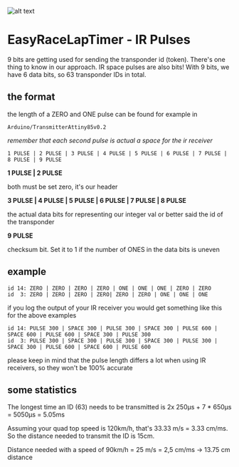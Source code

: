 ![alt text](http://www.easyracelaptimer.com/wp-content/uploads/2016/01/easy_race_lap_timer_logo-1.png "EasyRaceLapTimer")

# EasyRaceLapTimer - IR Pulses

9 bits are getting used for sending the transponder id (token). There's one thing to know in our approach. IR space pulses are also bits!
With 9 bits, we have 6 data bits, so 63 transponder IDs in total.

## the format

the length of a ZERO and ONE pulse can be found for example in


    Arduino/TransmitterAttiny85v0.2

*remember that each second pulse is actual a space for the ir receiver*

    1 PULSE | 2 PULSE | 3 PULSE | 4 PULSE | 5 PULSE | 6 PULSE | 7 PULSE | 8 PULSE | 9 PULSE

**1 PULSE | 2 PULSE**

  both must be set zero, it's our header

**3 PULSE | 4 PULSE | 5 PULSE | 6 PULSE | 7 PULSE | 8 PULSE**

  the actual data bits for representing our integer val or better said the id of the transponder

**9 PULSE**

  checksum bit. Set it to 1 if the number of ONES in the data bits is uneven


## example

    id 14: ZERO | ZERO | ZERO | ZERO | ONE | ONE | ONE | ZERO | ZERO
    id  3: ZERO | ZERO | ZERO | ZERO| ZERO | ZERO | ONE | ONE | ONE


if you log the output of your IR receiver you would get something like this for the above examples

    id 14: PULSE 300 | SPACE 300 | PULSE 300 | SPACE 300 | PULSE 600 | SPACE 600 | PULSE 600 | SPACE 300 | PULSE 300
    id  3: PULSE 300 | SPACE 300 | PULSE 300 | SPACE 300 | PULSE 300 | SPACE 300 | PULSE 600 | SPACE 600 | PULSE 600

please keep in mind that the pulse length differs a lot when using IR receivers, so they won't be 100% accurate

## some statistics

The longest time an ID (63) needs to be transmitted is 2x 250&#181;s + 7 * 650&#181;s = 5050&#181;s = 5.05ms

Assuming your quad top speed is 120km/h, that's 33.33 m/s  =  3.33 cm/ms. So the distance needed to transmit the ID is 15cm.

Distance needed with a speed of 90km/h = 25 m/s = 2,5 cm/ms -> 13.75 cm distance
